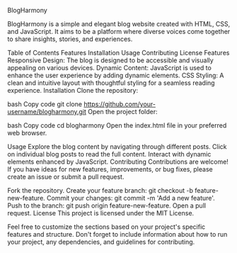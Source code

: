 BlogHarmony



BlogHarmony is a simple and elegant blog website created with HTML, CSS, and JavaScript. It aims to be a platform where diverse voices come together to share insights, stories, and experiences.

Table of Contents
Features
Installation
Usage
Contributing
License
Features
Responsive Design: The blog is designed to be accessible and visually appealing on various devices.
Dynamic Content: JavaScript is used to enhance the user experience by adding dynamic elements.
CSS Styling: A clean and intuitive layout with thoughtful styling for a seamless reading experience.
Installation
Clone the repository:

bash
Copy code
git clone https://github.com/your-username/blogharmony.git
Open the project folder:

bash
Copy code
cd blogharmony
Open the index.html file in your preferred web browser.

Usage
Explore the blog content by navigating through different posts.
Click on individual blog posts to read the full content.
Interact with dynamic elements enhanced by JavaScript.
Contributing
Contributions are welcome! If you have ideas for new features, improvements, or bug fixes, please create an issue or submit a pull request.

Fork the repository.
Create your feature branch: git checkout -b feature-new-feature.
Commit your changes: git commit -m 'Add a new feature'.
Push to the branch: git push origin feature-new-feature.
Open a pull request.
License
This project is licensed under the MIT License.

Feel free to customize the sections based on your project's specific features and structure. Don't forget to include information about how to run your project, any dependencies, and guidelines for contributing.






